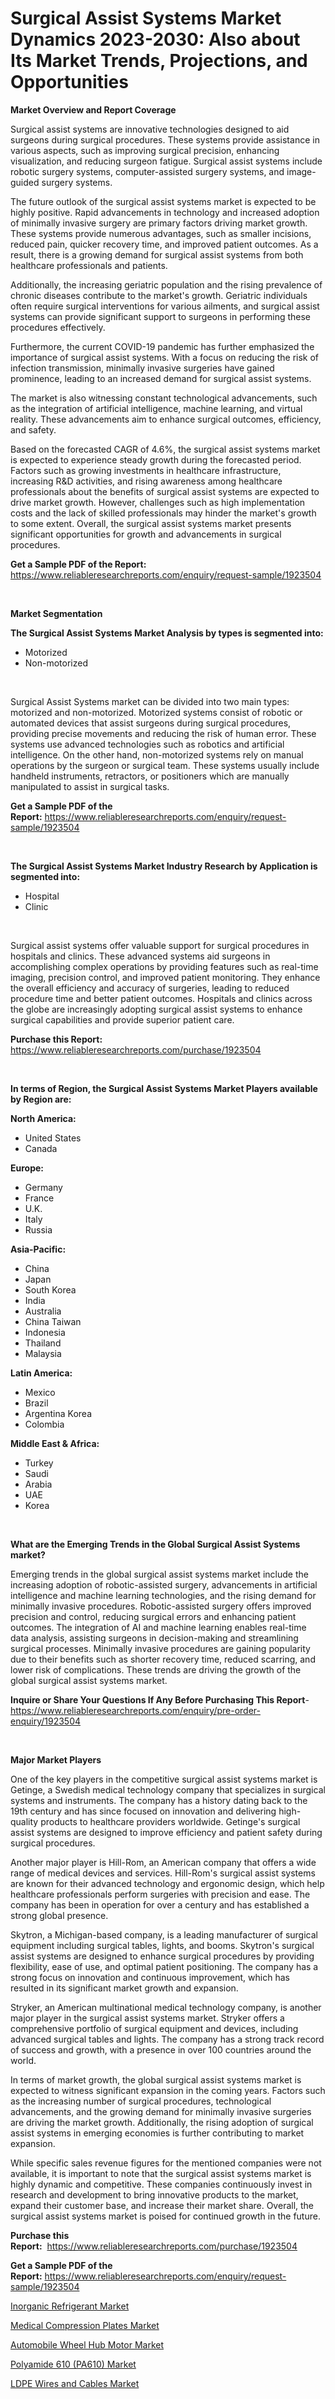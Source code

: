 <p><h1>Surgical Assist Systems Market Dynamics 2023-2030: Also about Its Market Trends, Projections, and Opportunities</h1></p><p><strong>Market Overview and Report Coverage</strong></p>
<p><p>Surgical assist systems are innovative technologies designed to aid surgeons during surgical procedures. These systems provide assistance in various aspects, such as improving surgical precision, enhancing visualization, and reducing surgeon fatigue. Surgical assist systems include robotic surgery systems, computer-assisted surgery systems, and image-guided surgery systems.</p><p>The future outlook of the surgical assist systems market is expected to be highly positive. Rapid advancements in technology and increased adoption of minimally invasive surgery are primary factors driving market growth. These systems provide numerous advantages, such as smaller incisions, reduced pain, quicker recovery time, and improved patient outcomes. As a result, there is a growing demand for surgical assist systems from both healthcare professionals and patients.</p><p>Additionally, the increasing geriatric population and the rising prevalence of chronic diseases contribute to the market's growth. Geriatric individuals often require surgical interventions for various ailments, and surgical assist systems can provide significant support to surgeons in performing these procedures effectively.</p><p>Furthermore, the current COVID-19 pandemic has further emphasized the importance of surgical assist systems. With a focus on reducing the risk of infection transmission, minimally invasive surgeries have gained prominence, leading to an increased demand for surgical assist systems.</p><p>The market is also witnessing constant technological advancements, such as the integration of artificial intelligence, machine learning, and virtual reality. These advancements aim to enhance surgical outcomes, efficiency, and safety.</p><p>Based on the forecasted CAGR of 4.6%, the surgical assist systems market is expected to experience steady growth during the forecasted period. Factors such as growing investments in healthcare infrastructure, increasing R&D activities, and rising awareness among healthcare professionals about the benefits of surgical assist systems are expected to drive market growth. However, challenges such as high implementation costs and the lack of skilled professionals may hinder the market's growth to some extent. Overall, the surgical assist systems market presents significant opportunities for growth and advancements in surgical procedures.</p></p>
<p><strong>Get a Sample PDF of the Report:</strong> <a href="https://www.reliableresearchreports.com/enquiry/request-sample/1923504">https://www.reliableresearchreports.com/enquiry/request-sample/1923504</a></p>
<p>&nbsp;</p>
<p><strong>Market Segmentation</strong></p>
<p><strong>The Surgical Assist Systems Market Analysis by types is segmented into:</strong></p>
<p><ul><li>Motorized</li><li>Non-motorized</li></ul></p>
<p>&nbsp;</p>
<p><p>Surgical Assist Systems market can be divided into two main types: motorized and non-motorized. Motorized systems consist of robotic or automated devices that assist surgeons during surgical procedures, providing precise movements and reducing the risk of human error. These systems use advanced technologies such as robotics and artificial intelligence. On the other hand, non-motorized systems rely on manual operations by the surgeon or surgical team. These systems usually include handheld instruments, retractors, or positioners which are manually manipulated to assist in surgical tasks.</p></p>
<p><strong>Get a Sample PDF of the Report:</strong>&nbsp;<a href="https://www.reliableresearchreports.com/enquiry/request-sample/1923504">https://www.reliableresearchreports.com/enquiry/request-sample/1923504</a></p>
<p>&nbsp;</p>
<p><strong>The Surgical Assist Systems Market Industry Research by Application is segmented into:</strong></p>
<p><ul><li>Hospital</li><li>Clinic</li></ul></p>
<p>&nbsp;</p>
<p><p>Surgical assist systems offer valuable support for surgical procedures in hospitals and clinics. These advanced systems aid surgeons in accomplishing complex operations by providing features such as real-time imaging, precision control, and improved patient monitoring. They enhance the overall efficiency and accuracy of surgeries, leading to reduced procedure time and better patient outcomes. Hospitals and clinics across the globe are increasingly adopting surgical assist systems to enhance surgical capabilities and provide superior patient care.</p></p>
<p><strong>Purchase this Report:</strong>&nbsp; <a href="https://www.reliableresearchreports.com/purchase/1923504">https://www.reliableresearchreports.com/purchase/1923504</a></p>
<p>&nbsp;</p>
<p><strong>In terms of Region, the Surgical Assist Systems Market Players available by Region are:</strong></p>
<p>
    <p> <strong> North America: </strong>
        <ul>
            <li>United States</li>
            <li>Canada</li>
        </ul>
        </p> 
    <p> <strong> Europe: </strong>
        <ul>
            <li>Germany</li>
            <li>France</li>
            <li>U.K.</li>
            <li>Italy</li>
            <li>Russia</li>
        </ul>
        </p> 
    <p> <strong> Asia-Pacific: </strong>
        <ul>
            <li>China</li>
            <li>Japan</li>
            <li>South Korea</li>
            <li>India</li>
            <li>Australia</li>
            <li>China Taiwan</li>
            <li>Indonesia</li>
            <li>Thailand</li>
            <li>Malaysia</li>
        </ul>
        </p> 
    <p> <strong> Latin America: </strong>
        <ul>
            <li>Mexico</li>
            <li>Brazil</li>
            <li>Argentina Korea</li>
            <li>Colombia</li>
        </ul>
        </p> 
    <p> <strong> Middle East & Africa: </strong>
        <ul>
            <li>Turkey</li>
            <li>Saudi</li>
            <li>Arabia</li>
            <li>UAE</li>
            <li>Korea</li>
        </ul>
    </p>
    </p>
<p>&nbsp;</p>
<p><strong>What are the Emerging Trends in the Global Surgical Assist Systems market?</strong></p>
<p><p>Emerging trends in the global surgical assist systems market include the increasing adoption of robotic-assisted surgery, advancements in artificial intelligence and machine learning technologies, and the rising demand for minimally invasive procedures. Robotic-assisted surgery offers improved precision and control, reducing surgical errors and enhancing patient outcomes. The integration of AI and machine learning enables real-time data analysis, assisting surgeons in decision-making and streamlining surgical processes. Minimally invasive procedures are gaining popularity due to their benefits such as shorter recovery time, reduced scarring, and lower risk of complications. These trends are driving the growth of the global surgical assist systems market.</p></p>
<p><strong>Inquire or Share Your Questions If Any Before Purchasing This Report</strong>- <a href="https://www.reliableresearchreports.com/enquiry/pre-order-enquiry/1923504">https://www.reliableresearchreports.com/enquiry/pre-order-enquiry/1923504</a></p>
<p>&nbsp;</p>
<p><strong>Major Market Players</strong></p>
<p><p>One of the key players in the competitive surgical assist systems market is Getinge, a Swedish medical technology company that specializes in surgical systems and instruments. The company has a history dating back to the 19th century and has since focused on innovation and delivering high-quality products to healthcare providers worldwide. Getinge's surgical assist systems are designed to improve efficiency and patient safety during surgical procedures. </p><p>Another major player is Hill-Rom, an American company that offers a wide range of medical devices and services. Hill-Rom's surgical assist systems are known for their advanced technology and ergonomic design, which help healthcare professionals perform surgeries with precision and ease. The company has been in operation for over a century and has established a strong global presence.</p><p>Skytron, a Michigan-based company, is a leading manufacturer of surgical equipment including surgical tables, lights, and booms. Skytron's surgical assist systems are designed to enhance surgical procedures by providing flexibility, ease of use, and optimal patient positioning. The company has a strong focus on innovation and continuous improvement, which has resulted in its significant market growth and expansion.</p><p>Stryker, an American multinational medical technology company, is another major player in the surgical assist systems market. Stryker offers a comprehensive portfolio of surgical equipment and devices, including advanced surgical tables and lights. The company has a strong track record of success and growth, with a presence in over 100 countries around the world.</p><p>In terms of market growth, the global surgical assist systems market is expected to witness significant expansion in the coming years. Factors such as the increasing number of surgical procedures, technological advancements, and the growing demand for minimally invasive surgeries are driving the market growth. Additionally, the rising adoption of surgical assist systems in emerging economies is further contributing to market expansion.</p><p>While specific sales revenue figures for the mentioned companies were not available, it is important to note that the surgical assist systems market is highly dynamic and competitive. These companies continuously invest in research and development to bring innovative products to the market, expand their customer base, and increase their market share. Overall, the surgical assist systems market is poised for continued growth in the future.</p></p>
<p><strong>Purchase this Report:</strong>&nbsp;&nbsp;<a href="https://www.reliableresearchreports.com/purchase/1923504">https://www.reliableresearchreports.com/purchase/1923504</a></p>
<p></p>
<p><strong>Get a Sample PDF of the Report:</strong>&nbsp;<a href="https://www.reliableresearchreports.com/enquiry/request-sample/1923504">https://www.reliableresearchreports.com/enquiry/request-sample/1923504</a></p>
<p><p><a href="https://medium.com/@v4171497/inorganic-refrigerant-market-exploring-market-share-market-trends-and-future-growth-9d293a956220">Inorganic Refrigerant Market</a></p><p><a href="https://github.com/dringals/Market-Research-Report-List-1/blob/main/medical-compression-plates-market.md">Medical Compression Plates Market</a></p><p><a href="https://github.com/Paul14Anderson63/Market-Research-Report-List-1/blob/main/automobile-wheel-hub-motor-market.md">Automobile Wheel Hub Motor Market</a></p><p><a href="https://www.linkedin.com/pulse/polyamide-610-pa610-market-size-growth-forecast-from-2023-1f2he/">Polyamide 610 (PA610) Market</a></p><p><a href="https://www.linkedin.com/pulse/ldpe-wires-cables-market-insights-players-forecast-till-3lxwe/">LDPE Wires and Cables Market</a></p></p>